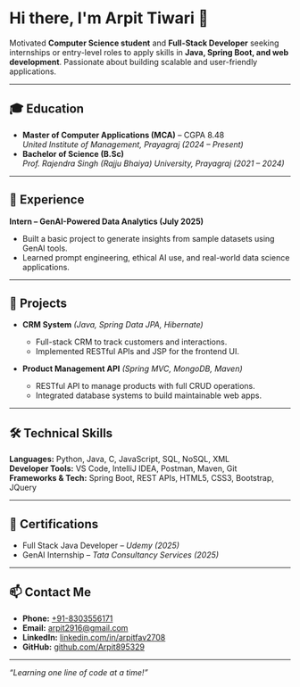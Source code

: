 # Hi there, I'm Arpit Tiwari 👋  

Motivated **Computer Science student** and **Full-Stack Developer** seeking internships or entry-level roles to apply skills in **Java, Spring Boot, and web development**. Passionate about building scalable and user-friendly applications.  

---

## 🎓 Education  
- **Master of Computer Applications (MCA)** – CGPA 8.48  
  *United Institute of Management, Prayagraj (2024 – Present)*  
- **Bachelor of Science (B.Sc)**  
  *Prof. Rajendra Singh (Rajju Bhaiya) University, Prayagraj (2021 – 2024)*  

---

## 💼 Experience  
**Intern – GenAI-Powered Data Analytics (July 2025)**  
- Built a basic project to generate insights from sample datasets using GenAI tools.  
- Learned prompt engineering, ethical AI use, and real-world data science applications.  

---

## 🚀 Projects  
- **CRM System** *(Java, Spring Data JPA, Hibernate)*  
  - Full-stack CRM to track customers and interactions.  
  - Implemented RESTful APIs and JSP for the frontend UI.  

- **Product Management API** *(Spring MVC, MongoDB, Maven)*  
  - RESTful API to manage products with full CRUD operations.  
  - Integrated database systems to build maintainable web apps.  

---

## 🛠 Technical Skills  
**Languages:** Python, Java, C, JavaScript, SQL, NoSQL, XML  
**Developer Tools:** VS Code, IntelliJ IDEA, Postman, Maven, Git  
**Frameworks & Tech:** Spring Boot, REST APIs, HTML5, CSS3, Bootstrap, JQuery  

---

## 📜 Certifications  
- Full Stack Java Developer – *Udemy (2025)*  
- GenAI Internship – *Tata Consultancy Services (2025)*  

---

## 📫 Contact Me  
- **Phone:** [+91-8303556171](tel:+918303556171)  
- **Email:** [arpit2916@gmail.com](mailto:arpit2916@gmail.com)  
- **LinkedIn:** [linkedin.com/in/arpitfav2708](https://linkedin.com/in/arpitfav2708)  
- **GitHub:** [github.com/Arpit895329](https://github.com/Arpit895329)  

---
*“Learning one line of code at a time!”*

